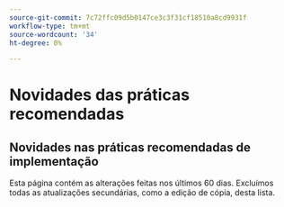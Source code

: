 ```yaml
---
source-git-commit: 7c72ffc09d5b0147ce3c3f31cf18510a8cd9931f
workflow-type: tm+mt
source-wordcount: '34'
ht-degree: 0%

---
```

# Novidades das práticas recomendadas

## Novidades nas práticas recomendadas de implementação

Esta página contém as alterações feitas nos últimos 60 dias. Excluímos todas as atualizações secundárias, como a edição de cópia, desta lista.
